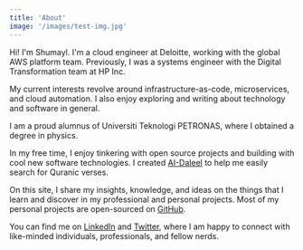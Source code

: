 ```yaml
---
title: 'About'
image: '/images/test-img.jpg'
---
```


Hi! I'm Shumayl. I'm a cloud engineer at Deloitte, working with the global AWS platform team. Previously, I was a systems engineer with the Digital Transformation team at HP Inc.

My current interests revolve around infrastructure-as-code, microservices, and cloud automation. I also enjoy exploring and writing about technology and software in general.

I am a proud alumnus of Universiti Teknologi PETRONAS, where I obtained a degree in physics.

In my free time, I enjoy tinkering with open source projects and building with cool new software technologies. I created [AI-Daleel](https://ai-daleel.com/) to help me easily search for Quranic verses.

On this site, I share my insights, knowledge, and ideas on the things that I learn and discover in my professional and personal projects. Most of my personal projects are open-sourced on [GitHub](https://github.com/mshumayl/).

You can find me on [LinkedIn](https://www.linkedin.com/in/shumayl-111/) and [Twitter](https://twitter.com/Shumayl_), where I am happy to connect with like-minded individuals, professionals, and fellow nerds.